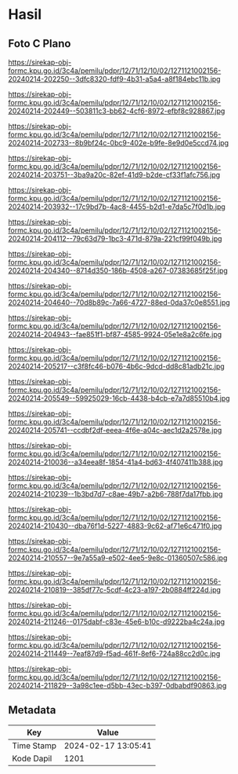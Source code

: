 # Hasil

## Foto C Plano

https://sirekap-obj-formc.kpu.go.id/3c4a/pemilu/pdpr/12/71/12/10/02/1271121002156-20240214-202250--3dfc8320-fdf9-4b31-a5a4-a8f184ebc11b.jpg

https://sirekap-obj-formc.kpu.go.id/3c4a/pemilu/pdpr/12/71/12/10/02/1271121002156-20240214-202449--503811c3-bb62-4cf6-8972-efbf8c928867.jpg

https://sirekap-obj-formc.kpu.go.id/3c4a/pemilu/pdpr/12/71/12/10/02/1271121002156-20240214-202733--8b9bf24c-0bc9-402e-b9fe-8e9d0e5ccd74.jpg

https://sirekap-obj-formc.kpu.go.id/3c4a/pemilu/pdpr/12/71/12/10/02/1271121002156-20240214-203751--3ba9a20c-82ef-41d9-b2de-cf33f1afc756.jpg

https://sirekap-obj-formc.kpu.go.id/3c4a/pemilu/pdpr/12/71/12/10/02/1271121002156-20240214-203932--17c9bd7b-4ac8-4455-b2d1-e7da5c7f0d1b.jpg

https://sirekap-obj-formc.kpu.go.id/3c4a/pemilu/pdpr/12/71/12/10/02/1271121002156-20240214-204112--79c63d79-1bc3-471d-879a-221cf99f049b.jpg

https://sirekap-obj-formc.kpu.go.id/3c4a/pemilu/pdpr/12/71/12/10/02/1271121002156-20240214-204340--8714d350-186b-4508-a267-07383685f25f.jpg

https://sirekap-obj-formc.kpu.go.id/3c4a/pemilu/pdpr/12/71/12/10/02/1271121002156-20240214-204640--70d8b89c-7a66-4727-88ed-0da37c0e8551.jpg

https://sirekap-obj-formc.kpu.go.id/3c4a/pemilu/pdpr/12/71/12/10/02/1271121002156-20240214-204943--fae851f1-bf87-4585-9924-05e1e8a2c6fe.jpg

https://sirekap-obj-formc.kpu.go.id/3c4a/pemilu/pdpr/12/71/12/10/02/1271121002156-20240214-205217--c3f8fc46-b076-4b6c-9dcd-dd8c81adb21c.jpg

https://sirekap-obj-formc.kpu.go.id/3c4a/pemilu/pdpr/12/71/12/10/02/1271121002156-20240214-205549--59925029-16cb-4438-b4cb-e7a7d85510b4.jpg

https://sirekap-obj-formc.kpu.go.id/3c4a/pemilu/pdpr/12/71/12/10/02/1271121002156-20240214-205741--ccdbf2df-eeea-4f6e-a04c-aec1d2a2578e.jpg

https://sirekap-obj-formc.kpu.go.id/3c4a/pemilu/pdpr/12/71/12/10/02/1271121002156-20240214-210036--a34eea8f-1854-41a4-bd63-4f407411b388.jpg

https://sirekap-obj-formc.kpu.go.id/3c4a/pemilu/pdpr/12/71/12/10/02/1271121002156-20240214-210239--1b3bd7d7-c8ae-49b7-a2b6-788f7da17fbb.jpg

https://sirekap-obj-formc.kpu.go.id/3c4a/pemilu/pdpr/12/71/12/10/02/1271121002156-20240214-210430--dba76f1d-5227-4883-9c62-af71e6c471f0.jpg

https://sirekap-obj-formc.kpu.go.id/3c4a/pemilu/pdpr/12/71/12/10/02/1271121002156-20240214-210557--9e7a55a9-e502-4ee5-9e8c-01360507c586.jpg

https://sirekap-obj-formc.kpu.go.id/3c4a/pemilu/pdpr/12/71/12/10/02/1271121002156-20240214-210819--385df77c-5cdf-4c23-a197-2b0884ff224d.jpg

https://sirekap-obj-formc.kpu.go.id/3c4a/pemilu/pdpr/12/71/12/10/02/1271121002156-20240214-211246--0175dabf-c83e-45e6-b10c-d9222ba4c24a.jpg

https://sirekap-obj-formc.kpu.go.id/3c4a/pemilu/pdpr/12/71/12/10/02/1271121002156-20240214-211449--7eaf87d9-f5ad-461f-8ef6-724a88cc2d0c.jpg

https://sirekap-obj-formc.kpu.go.id/3c4a/pemilu/pdpr/12/71/12/10/02/1271121002156-20240214-211829--3a98c1ee-d5bb-43ec-b397-0dbabdf90863.jpg


## Metadata

| Key        | Value               |
| ---------- | ------------------- |
| Time Stamp | 2024-02-17 13:05:41 |
| Kode Dapil | 1201                |



